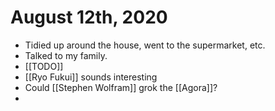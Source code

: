 # August 12th, 2020
- Tidied up around the house, went to the supermarket, etc.
- Talked to my family.
- [[TODO]]
- [[Ryo Fukui]] sounds interesting
- Could [[Stephen Wolfram]] grok the [[Agora]]?
- 
